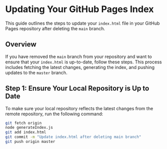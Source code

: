 # Updating Your GitHub Pages Index

This guide outlines the steps to update your `index.html` file in your GitHub Pages repository after deleting the `main` branch.

## Overview

If you have removed the `main` branch from your repository and want to ensure that your `index.html` is up-to-date, follow these steps. This process includes fetching the latest changes, generating the index, and pushing updates to the `master` branch.

## Step 1: Ensure Your Local Repository is Up to Date

To make sure your local repository reflects the latest changes from the remote repository, run the following command:

```bash
git fetch origin
node generateIndex.js
git add index.html
git commit -m "Update index.html after deleting main branch"
git push origin master
